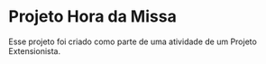 # Projeto Hora da Missa

Esse projeto foi criado como parte de uma atividade de um Projeto Extensionista.

